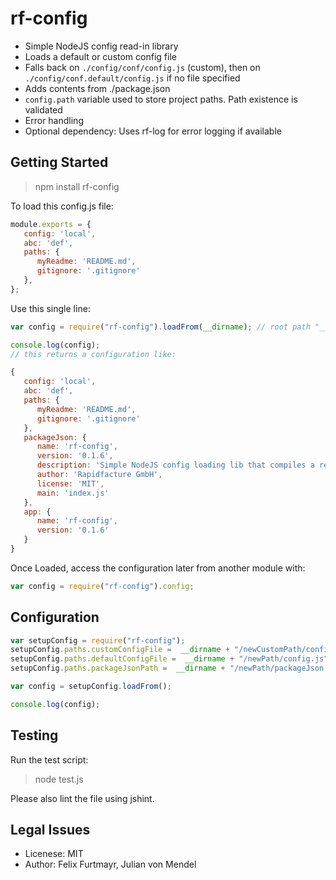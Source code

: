 # rf-config

* Simple NodeJS config read-in library
* Loads a default or custom config file
* Falls back on `./config/conf/config.js` (custom), then on `./config/conf.default/config.js` if no file specified
* Adds contents from ./package.json
* `config.path` variable used to store project paths. Path existence is validated
* Error handling
* Optional dependency: Uses rf-log for error logging if available

## Getting Started

> npm install rf-config

To load this config.js file:
```js
module.exports = {
   config: 'local',
   abc: 'def',
   paths: {
      myReadme: 'README.md',
      gitignore: '.gitignore'
   },
};
```

Use this single line:

```js
var config = require("rf-config").loadFrom(__dirname); // root path "__dirname"

console.log(config);
// this returns a configuration like:

{
   config: 'local',
   abc: 'def',
   paths: {
      myReadme: 'README.md',
      gitignore: '.gitignore'
   },
   packageJson: {
      name: 'rf-config',
      version: '0.1.6',
      description: 'Simple NodeJS config loading lib that compiles a reasonable default config variable - no dependencies.',
      author: 'Rapidfacture GmbH',
      license: 'MIT',
      main: 'index.js'
   },
   app: {
      name: 'rf-config',
      version: '0.1.6'
   }
}
```

Once Loaded, access the configuration later from another module with:
```js
var config = require("rf-config").config;
```
## Configuration
```js
var setupConfig = require("rf-config");
setupConfig.paths.customConfigFile =  __dirname + "/newCustomPath/config.js";
setupConfig.paths.defaultConfigFile =  __dirname + "/newPath/config.js";
setupConfig.paths.packageJsonPath =  __dirname + "/newPath/packageJson.json";

var config = setupConfig.loadFrom();

console.log(config);

```
## Testing
Run the test script:
> node test.js

Please also lint the file using jshint.

## Legal Issues
* Licenese: MIT
* Author: Felix Furtmayr, Julian von Mendel
